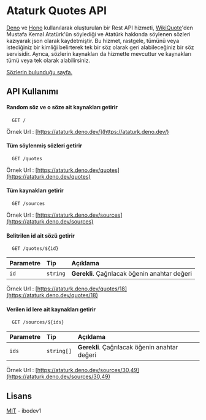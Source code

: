 
# Ataturk Quotes API

[Deno](https://deno.land) ve [Hono](https://hono.dev) kullanılarak oluşturulan bir Rest API hizmeti, [WikiQuote](https://wikiquote.org)'den Mustafa Kemal Atatürk'ün söylediği ve Atatürk hakkında söylenen sözleri kazıyarak json olarak kaydetmiştir. Bu hizmet, rastgele, tümünü veya istediğiniz bir kimliği belirterek tek bir söz olarak geri alabileceğiniz bir söz servisidir. Ayrıca, sözlerin kaynakları da hizmette mevcuttur ve kaynakları tümü veya tek olarak alabilirsiniz.

[Sözlerin bulunduğu sayfa.](https://tr.wikiquote.org/wiki/Mustafa_Kemal_Atat%C3%BCrk)
## API Kullanımı

#### Random söz ve o söze ait kaynakları getirir

```http
  GET /
```

Örnek Url : [https://ataturk.deno.dev/](https://ataturk.deno.dev/)

#### Tüm söylenmiş sözleri getirir

```http
  GET /quotes
```

Örnek Url : [https://ataturk.deno.dev/quotes](https://ataturk.deno.dev/quotes)

#### Tüm kaynakları getirir

```http
  GET /sources
```

Örnek Url : [https://ataturk.deno.dev/sources](https://ataturk.deno.dev/sources)

#### Belitrilen id ait sözü getirir

```http
  GET /quotes/${id}
```

| Parametre | Tip     | Açıklama                       |
| :-------- | :------- | :-------------------------------- |
| `id`      | `string` | **Gerekli**. Çağrılacak öğenin anahtar değeri |

Örnek Url : [https://ataturk.deno.dev/quotes/18](https://ataturk.deno.dev/quotes/18)

#### Verilen id lere ait kaynakları getirir

```http
  GET /sources/${ids}
```

| Parametre | Tip     | Açıklama                       |
| :-------- | :------- | :-------------------------------- |
| `ids`      | `string[]` | **Gerekli**. Çağrılacak öğenin anahtar değeri |

Örnek Url : [https://ataturk.deno.dev/sources/30,49](https://ataturk.deno.dev/sources/30,49)

  
## Lisans

[MIT](https://choosealicense.com/licenses/mit/) - ibodev1

  